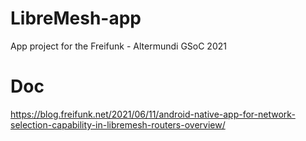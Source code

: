 # LibreMesh-app
App project for the Freifunk - Altermundi GSoC 2021

# Doc

https://blog.freifunk.net/2021/06/11/android-native-app-for-network-selection-capability-in-libremesh-routers-overview/
